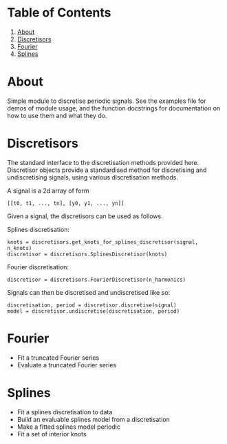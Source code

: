 
# Table of Contents

1.  [About](#org92bab6a)
2.  [Discretisors](#org7d8d01c)
3.  [Fourier](#org15264d2)
4.  [Splines](#orgcb25a65)


<a id="org92bab6a"></a>

# About

Simple module to discretise periodic signals.
See the examples file for demos of module usage, and the function docstrings for documentation on how to use them and what they do.


<a id="org7d8d01c"></a>

# Discretisors

The standard interface to the discretisation methods provided here.
Discretisor objects provide a standardised method for discretising and
undiscretising signals, using various discretisation methods.

A signal is a 2d array of form 

    [[t0, t1, ..., tn], [y0, y1, ..., yn]]

Given a signal, the discretisors can be used as follows.

Splines discretisation:

    knots = discretisors.get_knots_for_splines_discretisor(signal, n_knots)
    discretisor = discretisors.SplinesDiscretisor(knots)

Fourier discretisation:

    discretisor = discretisors.FourierDiscretisor(n_harmonics)

Signals can then be discretised and undiscretised like so:

    discretisation, period = discretisor.discretise(signal)
    model = discretisor.undiscretise(discretisation, period)


<a id="org15264d2"></a>

# Fourier

-   Fit a truncated Fourier series
-   Evaluate a truncated Fourier series


<a id="orgcb25a65"></a>

# Splines

-   Fit a splines discretisation to data
-   Build an evaluable splines model from a discretisation
-   Make a fitted splines model periodic
-   Fit a set of interior knots

